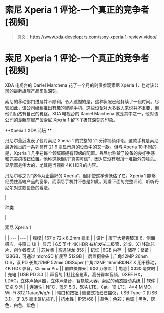# 索尼 Xperia 1 评论-一个真正的竞争者[视频]

> 原文：<https://www.xda-developers.com/sony-xperia-1-review-video/>

# 索尼 Xperia 1 评论-一个真正的竞争者[视频]

XDA 电视台的 Daniel Marchena 花了一个月的时间参观索尼 Xperia 1，他对该公司的最新旗舰产品印象深刻。

索尼的移动部门进展并不顺利，令人遗憾的是，这种状况已经持续了一段时间。尽管如此，该公司继续推出有趣的智能手机。这些设备对大多数人来说并不重要，但他们仍然有自己的粉丝。XDA 电视台的 Daniel Marchena 就是其中之一，他对该公司的最新旗舰产品索尼 Xperia 1 留下了极其深刻的印象。

**Xperia 1 XDA 论坛 **

丹尼尔最近发表了他对索尼 Xperia 1 的完整的 21 分钟视频评论。这款手机是索尼最近推出的一系列具有 21:9 高显示屏的设备中的又一款。但与 Xperia 10 不同的是，Xperia 1 几乎在每个领域都拥有顶级的配置。丹尼尔称赞了设备的良好手感和完美的按钮位置。他称这款相机“真实可信”，因为它没有增加一堆额外的噱头。显示器是伟大的，尤其是当观看 4K HDR 的内容。

丹尼尔称之为“迄今为止最好的 Xperia”，但即使这样也低估了它。Xperia 1 能够经受住高端产品的竞争，而索尼手机并不总是如此。观看下面的完整评论，听听丹尼尔对这款设备的看法。

| 

种类

 | 

索尼 Xperia 1

 |
| --- | --- |
| 规模 | 167 x 72 x 8.2mm 毫米 |
| 设计 | 康宁大猩猩玻璃 6，侧面感应，多窗口 UI |
| 显示 | 6.5 英寸 4K HDR 有机发光二极管，21:9，X1 移动芯片，创作者模式 |
| 芯片集 | 高通骁龙 855 |
| 记忆 | 6GB 内存 |
| 储存；储备 | 128GB，可通过 microSD 扩展至 512GB |
| 后置摄像头 | 广角:12MP 26mm OIS，双 PD 长焦:12MP 52mm OISSuper 广角:12MP 16mmBIONZ X 用于移动，4K HDR 录音，Cinema Pro |
| 前置摄像头 | 800 万像素 |
| 电池 | 3330 毫安时 |
| 充电 | USB PD 3.0 |
| 声音的 | 杜比全景声，高分辨率音频，DSEE HX，LDAC，立体声扬声器，立体声录音，智能放大器，索尼的动态振动系统 |
| 软件 | 安卓 9 派 |
| 连通性 | NFC，蓝牙 5.0，5CA LTE，Cat。19 LTE，4×4 MIMO，Wi-Fi 802.11a/ac/b/g/n |
| 端口和按钮 | 侧装式指纹扫描仪，USB Type-C (USB 3.1)，无 3.5 毫米耳机插孔 |
| 抗水性 | IP65/68 |
| 颜色；色彩；色调 | 黑色、灰色、白色、紫色 |